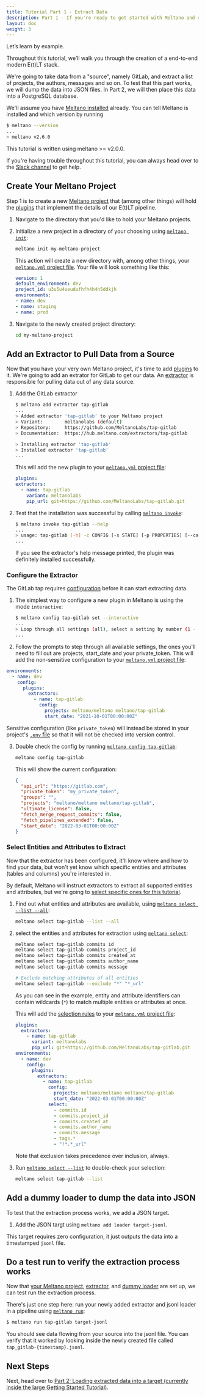```yaml
---
title: Tutorial Part 1 - Extract Data
description: Part 1 - If you're ready to get started with Meltano and run an EL[T] pipeline with a data source and destination of your choosing, you've come to the right place!
layout: doc
weight: 3
---
```

Let’s learn by example.

Throughout this tutorial, we’ll walk you through the creation of a end-to-end modern E(t)LT stack.

We're going to take data from a "source", namely GitLab, and extract a list of projects, the authors, messages and so on.
To test that this part works, we will dump the data into JSON files.
In Part 2, we will then place this data into a PostgreSQL database.

We'll assume you have [Meltano installed](/getting-started/installation) already. You can tell Meltano is installed and which version by running

```bash 
$ meltano --version
...
> meltano v2.6.0
```

This tutorial is written using meltano >= v2.0.0.

<div class="notification is-success">
    <p>If you're having trouble throughout this tutorial, you can always head over to the <a href="https://meltano.com/slack">Slack channel</a> to get help.</p>
</div>

## Create Your Meltano Project
Step 1 is to create a new [Meltano project](/concepts/project) that (among other things)
will hold the [plugins](/concepts/plugins) that implement the details of our E(t)LT pipeline.


1. Navigate to the directory that you'd like to hold your Meltano projects.

2. Initialize a new project in a directory of your choosing using [`meltano init`](/reference/command-line-interface#init):

   ```bash
   meltano init my-meltano-project
   ```

   This action will create a new directory with, among other things, your [`meltano.yml` project file](/concepts/project#meltano-yml-project-file). Your file will look something like this:

   ```yml
   version: 1
   default_environment: dev
   project_id: u3u5u4ueudufhfh4h4h5ddkjh
   environments:
   - name: dev
   - name: staging
   - name: prod
   ```

1. Navigate to the newly created project directory:

   ```bash
   cd my-meltano-project
   ```

## Add an Extractor to Pull Data from a Source

Now that you have your very own Meltano project, it's time to add [plugins](/concepts/plugins) to it. We're going to add an extrator for GitLab to get our data. An [extractor](/concepts/plugins#extractors) is responsible for pulling data out of any data source.

1.  Add the GitLab extractor

    ```bash
    $ meltano add extractor tap-gitlab
    ...
    > Added extractor 'tap-gitlab' to your Meltano project
    > Variant:        meltanolabs (default)
    > Repository:     https://github.com/MeltanoLabs/tap-gitlab
    > Documentation:  https://hub.meltano.com/extractors/tap-gitlab

    > Installing extractor 'tap-gitlab'
    > Installed extractor 'tap-gitlab'
    ...

    ```

    This will add the new plugin to your [`meltano.yml` project file](/concepts/project#plugins):

    ```yml
    plugins:
    extractors:
      - name: tap-gitlab
        variant: meltanolabs
        pip_url: git+https://github.com/MeltanoLabs/tap-gitlab.git
    ```


1.  Test that the installation was successful by calling [`meltano invoke`](/reference/command-line-interface#invoke):

    ```bash
    $ meltano invoke tap-gitlab --help
    ...
    > usage: tap-gitlab [-h] -c CONFIG [-s STATE] [-p PROPERTIES] [--catalog CATALOG] [-d]
    ...
    ```
    If you see the extractor's help message printed, the plugin was definitely installed successfully.

### Configure the Extractor

The GitLab tap requires [configuration](/guide/configuration) before it can start extracting data.

1. The simplest way to configure a new plugin in Meltano is using the mode `interactive`:

   ```bash
   $ meltano config tap-gitlab set --interactive
   ...
   > Loop through all settings (all), select a setting by number (1 - 8), or exit (e)? [all]: all
   ...
   ```

2. Follow the prompts to step through all available settings, the ones you'll need to fill out are projects, start_date and your private_token.
  This will add the non-sensitive configuration to your [`meltano.yml` project file](/concepts/project#plugin-configuration):

  ```yml
  environments:
    - name: dev
      config:
        plugins:
          extractors:
            - name: tap-gitlab
              config:
                projects: meltano/meltano meltano/tap-gitlab
                start_date: "2021-10-01T00:00:00Z"
  ```

  Sensitive configuration (like `private_token`) will instead be stored in your project's [`.env` file](/concepts/project#env) so that it will not be checked into version control.

3. Double check the config by running [`meltano config tap-gitlab`](/reference/command-line-interface#config):

   ```bash
   meltano config tap-gitlab
   ```

   This will show the current configuration:

   ```json
   {
     "api_url": "https://gitlab.com",
     "private_token": "my_private_token",
     "groups": "",
     "projects": "meltano/meltano meltano/tap-gitlab",
     "ultimate_license": false,
     "fetch_merge_request_commits": false,
     "fetch_pipelines_extended": false,
     "start_date": "2022-03-01T00:00:00Z"
   }
   ```

### Select Entities and Attributes to Extract

Now that the extractor has been configured, it'll know where and how to find your data, but won't yet know which specific entities and attributes (tables and columns) you're interested in.

By default, Meltano will instruct extractors to extract all supported entities and attributes, but we're going to [select specific ones for this tutorial](/guide/integration#selecting-entities-and-attributes-for-extraction). 

1. Find out what entities and attributes are available, using [`meltano select --list --all`](/reference/command-line-interface#select):

   ```bash
   meltano select tap-gitlab --list --all
   ```

1. select the entities and attributes for extraction using [`meltano select`](/reference/command-line-interface#select):

   ```bash
   meltano select tap-gitlab commits id
   meltano select tap-gitlab commits project_id
   meltano select tap-gitlab commits created_at
   meltano select tap-gitlab commits author_name
   meltano select tap-gitlab commits message

   # Exclude matching attributes of all entities
   meltano select tap-gitlab --exclude "*" "*_url"
   ```

   As you can see in the example, entity and attribute identifiers can contain wildcards (`*`) to match multiple entities or attributes at once.

   This will add the [selection rules](/concepts/plugins#select-extra) to your [`meltano.yml` project file](/concepts/project#plugin-configuration):

   ```yml
   plugins:
     extractors:
       - name: tap-gitlab
         variant: meltanolabs
         pip_url: git+https://github.com/MeltanoLabs/tap-gitlab.git
   environments:
     - name: dev
       config:
         plugins:
           extractors:
             - name: tap-gitlab
               config:
                 projects: meltano/meltano meltano/tap-gitlab
                 start_date: "2022-03-01T00:00:00Z"
               select:
                 - commits.id
                 - commits.project_id
                 - commits.created_at
                 - commits.author_name
                 - commits.message
                 - tags.*
                 - "!*.*_url"
   ```

   Note that exclusion takes precedence over inclusion, always.

1. Run [`meltano select --list`](/reference/command-line-interface#select) to double-check your selection:

   ```bash
   meltano select tap-gitlab --list
   ```

## Add a dummy loader to dump the data into JSON
To test that the extraction process works, we add a JSON target. 

1. Add the JSON targt using ```meltano add loader target-jsonl```.

This target requires zero configuration, it just outputs the data into a timestamped ```jsonl``` file.

## Do a test run to verify the extraction process works

Now that [your Meltano project](#create-your-meltano-project), [extractor](#add-an-extractor-to-pull-data-from-a-source), and [dummy loader](#add-a-loader-to-send-data-to-a-destination) are set up, we can test run the extraction process.

There's just one step here: run your newly added extractor and jsonl loader in a pipeline using [`meltano run`](/reference/command-line-interface#run):

```bash
$ meltano run tap-gitlab target-jsonl
```
You should see data flowing from your source into the jsonl file.
You can verify that it worked by looking inside the newly created file called ```tap_gitlab-{timestamp}.jsonl```. 
## Next Steps

Next, head over to [Part 2: Loading extracted data into a target (currently inside the large Getting Started Tutorial)](/getting-started/#add-a-loader-to-send-data-to-a-destination).